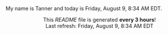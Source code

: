 My name is Tanner and today is Friday, August 9, 8:34 AM EDT.

<p align="center">This <i>README</i> file is generated <b>every 3 hours</b>!</br>Last refresh: Friday, August 9, 8:34 AM EDT<br /></p>
